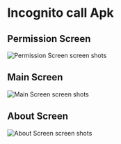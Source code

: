 # Incognito call Apk
## Permission Screen 
![Permission Screen screen shots](https://iili.io/JYvmTxI.md.jpg) 
## Main Screen 
![Main Screen  screen shots](https://iili.io/JYvmVs9.md.jpg)
## About Screen
![About Screen screen shots](https://iili.io/JYvmbst.md.jpg) 
